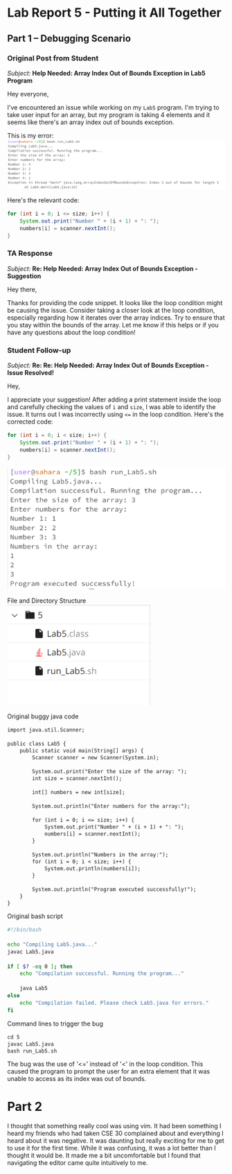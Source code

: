 # Lab Report 5 - Putting it All Together

## Part 1 – Debugging Scenario

### Original Post from Student

*Subject:* **Help Needed: Array Index Out of Bounds Exception in Lab5 Program**

Hey everyone,

I've encountered an issue while working on my `Lab5` program. I'm trying to take user input for an array, but my program is taking 4 elements and it seems like there's an array index out of bounds exception. 

This is my error:
![Alt text](image.png)

Here's the relevant code:

```java
for (int i = 0; i <= size; i++) {
    System.out.print("Number " + (i + 1) + ": ");
    numbers[i] = scanner.nextInt();
}
``````

### TA Response

*Subject:* **Re: Help Needed: Array Index Out of Bounds Exception - Suggestion**

Hey there,

Thanks for providing the code snippet. It looks like the loop condition might be causing the issue. Consider taking a closer look at the loop condition, especially regarding how it iterates over the array indices. Try to ensure that you stay within the bounds of the array. Let me know if this helps or if you have any questions about the loop condition!

### Student Follow-up

*Subject:* **Re: Re: Help Needed: Array Index Out of Bounds Exception - Issue Resolved!**

Hey,

I appreciate your suggestion! After adding a print statement inside the loop and carefully checking the values of `i` and `size`, I was able to identify the issue. It turns out I was incorrectly using `<=` in the loop condition. Here's the corrected code:

```java
for (int i = 0; i < size; i++) {
    System.out.print("Number " + (i + 1) + ": ");
    numbers[i] = scanner.nextInt();
}
```

![Alt text](image-1.png)


File and Directory Structure
![Alt text](image-2.png)

Original buggy java code
```
import java.util.Scanner;

public class Lab5 {
    public static void main(String[] args) {
        Scanner scanner = new Scanner(System.in);

        System.out.print("Enter the size of the array: ");
        int size = scanner.nextInt();

        int[] numbers = new int[size];

        System.out.println("Enter numbers for the array:");

        for (int i = 0; i <= size; i++) {
            System.out.print("Number " + (i + 1) + ": ");
            numbers[i] = scanner.nextInt();
        }

        System.out.println("Numbers in the array:");
        for (int i = 0; i < size; i++) {
            System.out.println(numbers[i]);
        }

        System.out.println("Program executed successfully!");
    }
}
```
Original bash script
```bash
#!/bin/bash

echo "Compiling Lab5.java..."
javac Lab5.java

if [ $? -eq 0 ]; then
    echo "Compilation successful. Running the program..."

    java Lab5
else
    echo "Compilation failed. Please check Lab5.java for errors."
fi
```
Command lines to trigger the bug
```
cd 5
javac Lab5.java
bash run_Lab5.sh
```

The bug was the use of '<=' instead of '<' in the loop condition. This caused the program to prompt the user for an extra element that it was unable to access as its index was out of bounds.

# Part 2
I thought that something really cool was using vim. It had been something I heard my friends who had taken CSE 30 complained about and everything I heard about it was negative. It was daunting but really exciting for me to get to use it for the first time. While it was confusing, it was a lot better than I thought it would be. It made me a bit uncomfortable but I found that navigating the editor came quite intuitively to me.
